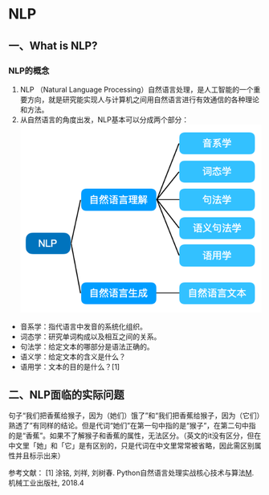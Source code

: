 # NLP
## 一、What is NLP?
### NLP的概念
1. NLP （Natural Language Processing）自然语言处理，是人工智能的一个重要方向，就是研究能实现人与计算机之间用自然语言进行有效通信的各种理论和方法。
2. 从自然语言的角度出发，NLP基本可以分成两个部分：
	![NLP_class](../Images/NLP_class.png)
- 音系学：指代语言中发音的系统化组织。
- 词态学：研究单词构成以及相互之间的关系。
- 句法学：给定文本的哪部分是语法正确的。
- 语义学：给定文本的含义是什么？
- 语用学：文本的目的是什么？[1]
## 二、NLP面临的实际问题
句子“我们把香蕉给猴子，因为（她们）饿了”和“我们把香蕉给猴子，因为（它们）熟透了”有同样的结论。但是代词“她们”在第一句中指的是“猴子”，在第二句中指的是“香蕉”。如果不了解猴子和香蕉的属性，无法区分。（英文的it没有区分，但在中文里「她」和「它」是有区别的，只是代词在中文里常常被省略，因此需区别属性并且标示出来）

参考文献：
[1] 涂铭, 刘祥, 刘树春. Python自然语言处理实战核心技术与算法[M](#). 机械工业出版社, 2018.4